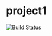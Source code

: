 # project1
[![Build Status](https://travis-ci.com/RobertKirkpatrick/project1.svg?branch=master)](https://travis-ci.com/RobertKirkpatrick/project1)
